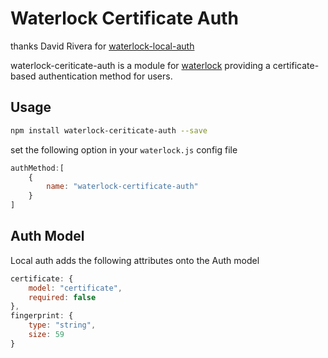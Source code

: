# Waterlock Certificate Auth

thanks David Rivera for [waterlock-local-auth](https://github.com/waterlock/waterlock-local-auth)

waterlock-ceriticate-auth is a module for [waterlock](http://waterlock.ninja/)
providing a certificate-based authentication method for users.

## Usage

```bash
npm install waterlock-ceriticate-auth --save
```

set the following option in your `waterlock.js` config file

```js
authMethod:[
    {
        name: "waterlock-certificate-auth"
    }
]
```

## Auth Model
Local auth adds the following attributes onto the Auth model

```js
certificate: {
    model: "certificate",
    required: false
},
fingerprint: {
    type: "string",
    size: 59
}
```
